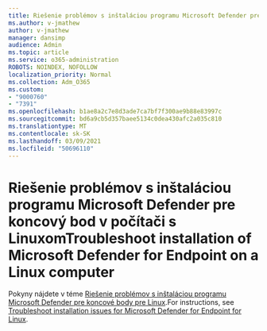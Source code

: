 ```yaml
---
title: Riešenie problémov s inštaláciou programu Microsoft Defender pre koncový bod v počítači s Linuxom
ms.author: v-jmathew
author: v-jmathew
manager: dansimp
audience: Admin
ms.topic: article
ms.service: o365-administration
ROBOTS: NOINDEX, NOFOLLOW
localization_priority: Normal
ms.collection: Adm_O365
ms.custom:
- "9000760"
- "7391"
ms.openlocfilehash: b1ae8a2c7e8d3ade7ca7bf7f300ae9b88e83997c
ms.sourcegitcommit: bd6a9cb5d357baee5134c0dea430afc2a035c810
ms.translationtype: MT
ms.contentlocale: sk-SK
ms.lasthandoff: 03/09/2021
ms.locfileid: "50696110"
---
```

# <a name="troubleshoot-installation-of-microsoft-defender-for-endpoint-on-a-linux-computer"></a><span data-ttu-id="0dd30-102">Riešenie problémov s inštaláciou programu Microsoft Defender pre koncový bod v počítači s Linuxom</span><span class="sxs-lookup"><span data-stu-id="0dd30-102">Troubleshoot installation of Microsoft Defender for Endpoint on a Linux computer</span></span>

<span data-ttu-id="0dd30-103">Pokyny nájdete v téme [Riešenie problémov s inštaláciou programu Microsoft Defender pre koncové body pre Linux](https://go.microsoft.com/fwlink/?linkid=2144673).</span><span class="sxs-lookup"><span data-stu-id="0dd30-103">For instructions, see [Troubleshoot installation issues for Microsoft Defender for Endpoint for Linux](https://go.microsoft.com/fwlink/?linkid=2144673).</span></span>
